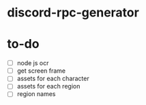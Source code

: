 # discord-rpc-generator

# to-do

- [ ] node js ocr
- [ ] get screen frame
- [ ] assets for each character
- [ ] assets for each region
- [ ] region names
